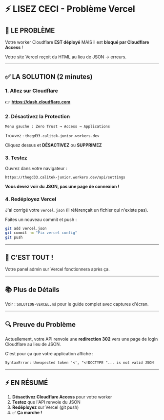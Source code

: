 # ⚡ LISEZ CECI - Problème Vercel

## 🎯 LE PROBLÈME

Votre worker Cloudflare **EST déployé** MAIS il est **bloqué par Cloudflare Access** !

Votre site Vercel reçoit du HTML au lieu de JSON → erreurs.

---

## ✅ LA SOLUTION (2 minutes)

### 1. Allez sur Cloudflare

👉 **https://dash.cloudflare.com**

### 2. Désactivez la Protection

```
Menu gauche : Zero Trust → Access → Applications
```

Trouvez : `thegd33.calitek-junior.workers.dev`

Cliquez dessus et **DÉSACTIVEZ** ou **SUPPRIMEZ**

### 3. Testez

Ouvrez dans votre navigateur :
```
https://thegd33.calitek-junior.workers.dev/api/settings
```

**Vous devez voir du JSON, pas une page de connexion !**

### 4. Redéployez Vercel

J'ai corrigé votre `vercel.json` (il référençait un fichier qui n'existe pas).

Faites un nouveau commit et push :

```bash
git add vercel.json
git commit -m "Fix vercel config"
git push
```

---

## 🎉 C'EST TOUT !

Votre panel admin sur Vercel fonctionnera après ça.

---

## 📚 Plus de Détails

Voir : `SOLUTION-VERCEL.md` pour le guide complet avec captures d'écran.

---

## 🔍 Preuve du Problème

Actuellement, votre API renvoie une **redirection 302** vers une page de login Cloudflare au lieu de JSON.

C'est pour ça que votre application affiche :
```
SyntaxError: Unexpected token '<', "<!DOCTYPE "... is not valid JSON
```

---

## ⚡ EN RÉSUMÉ

1. **Désactivez Cloudflare Access** pour votre worker
2. **Testez** que l'API renvoie du JSON
3. **Redéployez** sur Vercel (git push)
4. ✅ **Ça marche !**
